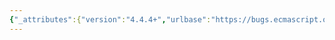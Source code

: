 ```yaml
---
{"_attributes":{"version":"4.4.4+","urlbase":"https://bugs.ecmascript.org/","maintainer":"dherman@mozilla.com"},"bug":{"bug_id":1384,"creation_ts":"2013-03-21 17:36:00 -0700","short_desc":"15.13.6.6.8: \"srcData\" not defined","delta_ts":"2013-05-14 18:13:42 -0700","product":"Draft for 6th Edition","component":"editorial issue","version":"Rev 14: March 8, 2013 Draft","rep_platform":"All","op_sys":"All","bug_status":"RESOLVED","resolution":"FIXED","priority":"Normal","bug_severity":"normal","everconfirmed":true,"reporter":{"uid":"jmdyck","name":"Michael Dyck"},"assigned_to":{"uid":"allen","name":"Allen Wirfs-Brock"},"long_desc":[{"commentid":3539,"comment_count":0,"who":{"uid":"jmdyck","name":"Michael Dyck"},"bug_when":"2013-03-21 17:36:18 -0700","thetext":"In 15.13.6.6.8 \"TypedArray.prototype.set(typedArray, offset = 0 )\",\nstep 20.a says:\n    Let srcBuffer be the result of calling CloneArrayBuffer(srcData,\n    srcType, srcType, srcLength).\nbut 'srcData' is not defined.\n\nChange it to 'srcBuffer' ?"},{"commentid":3575,"comment_count":1,"who":{"uid":"allen","name":"Allen Wirfs-Brock"},"bug_when":"2013-04-04 17:56:56 -0700","thetext":"fixed in rev 15 editor's draft"},{"commentid":3937,"comment_count":2,"who":{"uid":"allen","name":"Allen Wirfs-Brock"},"bug_when":"2013-05-14 18:13:42 -0700","thetext":"resolved in rev 15, May 14, 2013 draft"}]}}
---
```

